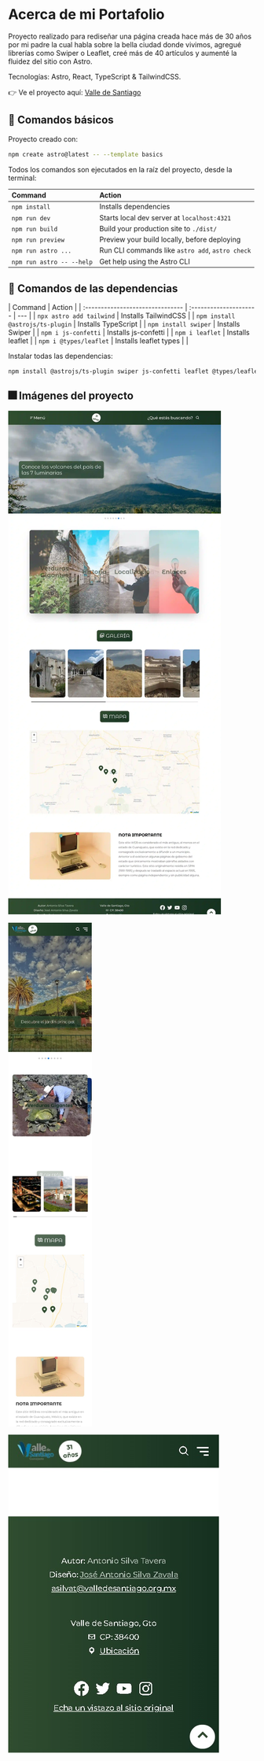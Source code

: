 # Acerca de mi Portafolio

Proyecto realizado para rediseñar una página creada hace más de 30 años por mi padre la cual habla sobre la bella ciudad donde vivimos, agregué librerías como Swiper o Leaflet, creé más de 40 artículos y aumenté la fluidez del sitio con Astro.

Tecnologías: Astro, React, TypeScript & TailwindCSS.

👉 Ve el proyecto aquí: [Valle de Santiago](https://valledesantiago.vercel.app/)

## 🧞 Comandos básicos

Proyecto creado con:

```sh
npm create astro@latest -- --template basics
```

Todos los comandos son ejecutados en la raíz del proyecto, desde la terminal:

| Command                   | Action                                           |
| :------------------------ | :----------------------------------------------- |
| `npm install`             | Installs dependencies                            |
| `npm run dev`             | Starts local dev server at `localhost:4321`      |
| `npm run build`           | Build your production site to `./dist/`          |
| `npm run preview`         | Preview your build locally, before deploying     |
| `npm run astro ...`       | Run CLI commands like `astro add`, `astro check` |
| `npm run astro -- --help` | Get help using the Astro CLI                     |

## 👀 Comandos de las dependencias

| Command                          | Action                 |
| :------------------------------- | :--------------------- | --- |
| `npx astro add tailwind`         | Installs TailwindCSS   |
| `npm install @astrojs/ts-plugin` | Installs TypeScript    |
| `npm install swiper`             | Installs Swiper        |
| `npm i js-confetti`              | Installs js-confetti   |
| `npm i leaflet`                  | Installs leaflet       |
| `npm i @types/leaflet`           | Installs leaflet types |     |

Instalar todas las dependencias:

```sh
npm install @astrojs/ts-plugin swiper js-confetti leaflet @types/leaflet
```

## 🎆 Imágenes del proyecto

![logo](https://github.com/Asilvazavala/Astro-Portfolio/blob/fe24103a384aafa142ff6262d3d774e0760a9b45/public/imagenes/Projects/valle-de-santiago.webp)

![logo](https://github.com/Asilvazavala/My-Portfolio/blob/906a0fd188d53e75381934341341652a4db1e025/src/imagenes/Mobile/Valle/valleMobile.png)

![logo](https://github.com/Asilvazavala/My-Portfolio/blob/906a0fd188d53e75381934341341652a4db1e025/src/imagenes/Mobile/Valle/valleMobile2.png)
